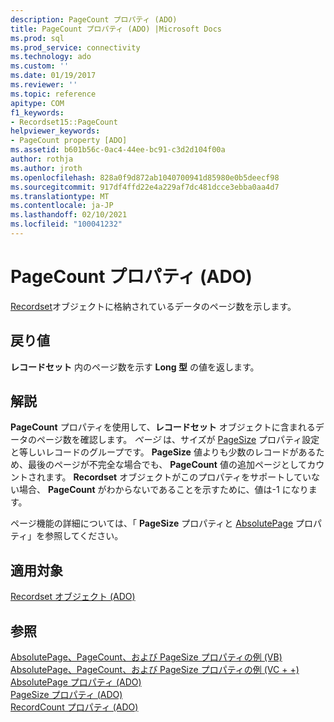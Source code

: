 ```yaml
---
description: PageCount プロパティ (ADO)
title: PageCount プロパティ (ADO) |Microsoft Docs
ms.prod: sql
ms.prod_service: connectivity
ms.technology: ado
ms.custom: ''
ms.date: 01/19/2017
ms.reviewer: ''
ms.topic: reference
apitype: COM
f1_keywords:
- Recordset15::PageCount
helpviewer_keywords:
- PageCount property [ADO]
ms.assetid: b601b56c-0ac4-44ee-bc91-c3d2d104f00a
author: rothja
ms.author: jroth
ms.openlocfilehash: 828a0f9d872ab1040700941d85980e0b5deecf98
ms.sourcegitcommit: 917df4ffd22e4a229af7dc481dcce3ebba0aa4d7
ms.translationtype: MT
ms.contentlocale: ja-JP
ms.lasthandoff: 02/10/2021
ms.locfileid: "100041232"
---
```

# <a name="pagecount-property-ado"></a>PageCount プロパティ (ADO)
[Recordset](./recordset-object-ado.md)オブジェクトに格納されているデータのページ数を示します。  
  
## <a name="return-value"></a>戻り値  
 **レコードセット** 内のページ数を示す **Long 型** の値を返します。  
  
## <a name="remarks"></a>解説  
 **PageCount** プロパティを使用して、**レコードセット** オブジェクトに含まれるデータのページ数を確認します。 *ページ* は、サイズが [PageSize](./pagesize-property-ado.md) プロパティ設定と等しいレコードのグループです。 **PageSize** 値よりも少数のレコードがあるため、最後のページが不完全な場合でも、 **PageCount** 値の追加ページとしてカウントされます。 **Recordset** オブジェクトがこのプロパティをサポートしていない場合、 **PageCount** がわからないであることを示すために、値は-1 になります。  
  
 ページ機能の詳細については、「 **PageSize** プロパティと [AbsolutePage](./absolutepage-property-ado.md) プロパティ」を参照してください。  
  
## <a name="applies-to"></a>適用対象  
 [Recordset オブジェクト (ADO)](./recordset-object-ado.md)  
  
## <a name="see-also"></a>参照  
 [AbsolutePage、PageCount、および PageSize プロパティの例 (VB)](./absolutepage-pagecount-and-pagesize-properties-example-vb.md)   
 [AbsolutePage、PageCount、および PageSize プロパティの例 (VC + +)](./absolutepage-pagecount-and-pagesize-properties-example-vc.md)   
 [AbsolutePage プロパティ (ADO)](./absolutepage-property-ado.md)   
 [PageSize プロパティ (ADO)](./pagesize-property-ado.md)   
 [RecordCount プロパティ (ADO)](./recordcount-property-ado.md)